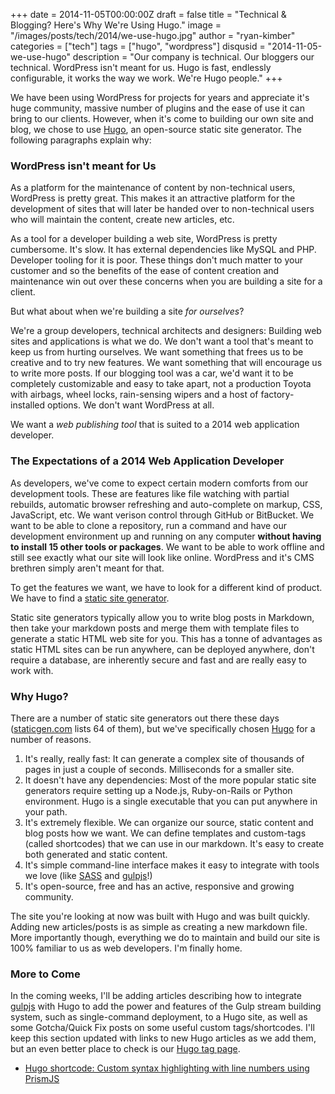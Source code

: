 +++
date = 2014-11-05T00:00:00Z
draft = false
title = "Technical & Blogging? Here's Why We're Using Hugo."
image = "/images/posts/tech/2014/we-use-hugo.jpg"
author = "ryan-kimber"
categories = ["tech"]
tags = ["hugo", "wordpress"]
disqusid = "2014-11-05-we-use-hugo"
description = "Our company is technical. Our bloggers our technical. WordPress isn't meant for us. Hugo is fast, endlessly configurable, it works the way we work. We're Hugo people."
+++

We have been using WordPress for projects for years and appreciate it's huge community, massive number of plugins and the ease of use it can bring to our clients. However, when it's come to building our own site and blog, we chose to use [Hugo](http://www.gohugo.io), an open-source static site generator. The following paragraphs explain why: 

### WordPress isn't meant for Us

As a platform for the maintenance of content by non-technical users, WordPress is pretty great. This makes it an attractive platform for the development of sites that will later be handed over to non-technical users who will maintain the content, create new articles, etc. 

As a tool for a developer building a web site, WordPress is pretty cumbersome. It's slow. It has external dependencies like MySQL and PHP. Developer tooling for it is poor. These things don't much matter to your customer and so the benefits of the ease of content creation and maintenance win out over these concerns when you are building a site for a client. 

But what about when we're building a site *for ourselves*? 

We're a group developers, technical architects and designers: Building web sites and applications is what we do. We don't want a tool that's meant to keep us from hurting ourselves. We want something that frees us to be creative and to try new features. We want something that will encourage us to write more posts. If our blogging tool was a car, we'd want it to be completely customizable and easy to take apart, not a production Toyota with airbags, wheel locks, rain-sensing wipers and a host of factory-installed options. We don't want WordPress at all.

We want a *web publishing tool* that is suited to a 2014 web application developer.
 
### The Expectations of a 2014 Web Application Developer
 
As developers, we've come to expect certain modern comforts from our development tools. These are features like file watching with partial rebuilds, automatic browser refreshing and auto-complete on markup, CSS, JavaScript, etc. We want verison control through GitHub or BitBucket. We want to be able to clone a repository, run a command and have our development environment up and running on any computer **without having to install 15 other tools or packages**. We want to be able to work offline and still see exactly what our site will look like online. WordPress and it's CMS brethren simply aren't meant for that.

To get the features we want, we have to look for a different kind of product. We have to find a [static site generator](https://www.staticgen.com/).

Static site generators typically allow you to write blog posts in Markdown, then take your markdown posts and merge them with template files to generate a static HTML web site for you. This has a tonne of advantages as static HTML sites can be run anywhere, can be deployed anywhere, don't require a database, are inherently secure and fast and are really easy to work with. 

### Why Hugo?

There are a number of static site generators out there these days ([staticgen.com](http://www.staticgen.com) lists 64 of them), but we've specifically chosen [Hugo](http://www.gohugo.io) for a number of reasons.
 
 1. It's really, really fast: It can generate a complex site of thousands of pages in just a couple of seconds. Milliseconds for a smaller site.
 2. It doesn't have any dependencies: Most of the more popular static site generators require setting up a Node.js, Ruby-on-Rails or Python environment. Hugo is a single executable that you can put anywhere in your path. 
 3. It's extremely flexible. We can organize our source, static content and blog posts how we want. We can define templates and custom-tags (called shortcodes) that we can use in our markdown. It's easy to create both generated and static content.
 4. It's simple command-line interface makes it easy to integrate with tools we love (like [SASS](http://sass-lang.com/) and [gulpjs](http://gulpjs.com/)!)
 5. It's open-source, free and has an active, responsive and growing community. 

The site you're looking at now was built with Hugo and was built quickly. Adding new articles/posts is as simple as creating a new markdown file. More importantly though, everything we do to maintain and build our site is 100% familiar to us as web developers. I'm finally home. 

### More to Come
 
In the coming weeks, I'll be adding articles describing how to integrate [gulpjs](http://www.gulpjs.com) with Hugo to add the power and features of the Gulp stream building system, such as single-command deployment, to a Hugo site, as well as some Gotcha/Quick Fix posts on some useful custom tags/shortcodes. I'll keep this section updated with links to new Hugo articles as we add them, but an even better place to check is our [Hugo tag page](/tags/hugo/).

- [Hugo shortcode: Custom syntax highlighting with line numbers using PrismJS](/blogs/gotcha/2014/hugo-shortcode-syntax-hightlighting/)